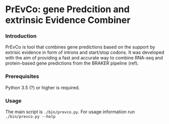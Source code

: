# PrEvCo: gene Predcition and extrinsic Evidence Combiner
### Introduction
PrEvCo is tool that combines gene predictions based on the support by extrisic evidence in form of introns and start/stop codons. It was developed with the aim of providing a fast and accurate way to combine RNA-seq and protein-based gene predictions from the BRAKER pipeline (ref).

### Prerequisites
Python 3.5 (?) or higher is required.
### Usage
The main script is ```./bin/prevco.py```. For usage information run ```./bin/prevco.py --help```
